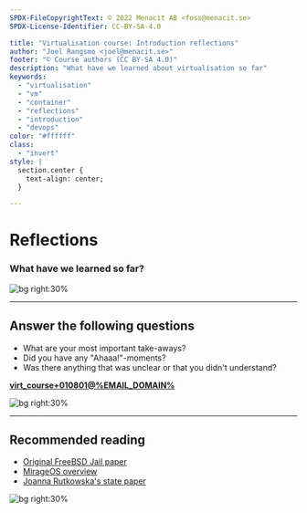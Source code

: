 ```yaml
---
SPDX-FileCopyrightText: © 2022 Menacit AB <foss@menacit.se>
SPDX-License-Identifier: CC-BY-SA-4.0

title: "Virtualisation course: Introduction reflections"
author: "Joel Rangsmo <joel@menacit.se>"
footer: "© Course authors (CC BY-SA 4.0)"
description: "What have we learned about virtualisation so far"
keywords:
  - "virtualisation"
  - "vm"
  - "container"
  - "reflections"
  - "introduction"
  - "devops"
color: "#ffffff"
class:
  - "invert"
style: |
  section.center {
    text-align: center;
  }

---
```

<!-- _footer: "%ATTRIBUTION_PREFIX% Alan Shearman (CC BY 2.0)" -->
# Reflections
### What have we learned so far?

![bg right:30%](images/08-fox.jpg)

<!--
Take some time to reflect before forcing more knowledge into your brain.
-->

---
<!-- _footer: "%ATTRIBUTION_PREFIX% Austin Design (CC BY-SA 2.0)" -->
## Answer the following questions
- What are your most important take-aways?
- Did you have any "Ahaaa!"-moments?
- Was there anything that was unclear or that you didn't understand?
  
**[virt_course+010801@%EMAIL_DOMAIN%](mailto:virt_course+010801@%EMAIL_DOMAIN%)**

![bg right:30%](images/08-neon_crystals.jpg)

<!--
- Put some effort into this.

- A lot of value for your learning by just putting what we covered into your own words.

- Helps instructor to make the course better and clarify questions.
-->

---
<!-- _footer: "%ATTRIBUTION_PREFIX% Reid Campbell (CC0 1.0)" -->
## Recommended reading
- [Original FreeBSD Jail paper](https://docs.freebsd.org/44doc/papers/jail/jail.html) 
- [MirageOS overview](https://mirageos.org/docs/overview-of-mirage)
- [Joanna Rutkowska's state paper ](https://blog.invisiblethings.org/papers/2015/state_harmful.pdf)

![bg right:30%](images/08-reflective_lake.jpg)

<!--
For those who wish to dig deeper into the things we've talked about.
-->
